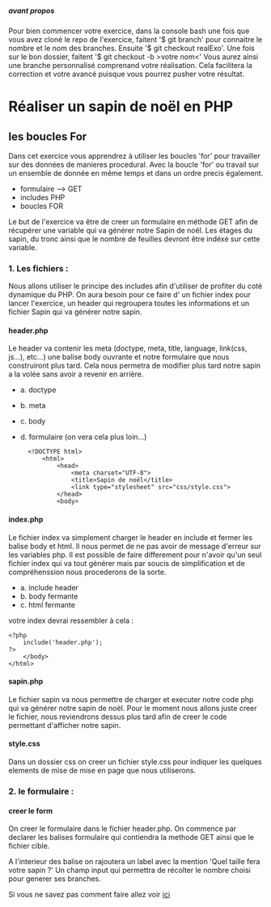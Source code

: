 ##### avant propos #####

Pour bien commencer votre exercice, dans la console bash une fois que vous avez cloné le repo de l'exercice, faitent '$ git branch' pour connaitre le nombre et le nom des branches. Ensuite '$ git checkout realExo'. Une fois sur le bon dossier, faitent '$ git checkout -b >votre nom<' Vous aurez ainsi une branche personnalisé comprenand votre réalisation. Cela facilitera la correction et votre avancé puisque vous pourrez pusher votre résultat.

# Réaliser un sapin de noël en PHP #

## les boucles For ##

Dans cet exercice vous apprendrez à utiliser les boucles 'for' pour travailler sur des données de manieres procedural. Avec la boucle 'for' ou travail sur un ensemble de donnée en même temps et dans un ordre precis également.
	
* formulaire --> GET
* includes PHP
* boucles FOR

Le but de l'exercice va être de creer un formulaire en méthode GET afin de récupérer une variable qui va générer notre Sapin de noël. Les étages du sapin, du tronc ainsi que le nombre de feuilles devront être indéxé sur cette variable.

### 1. Les fichiers : ###

Nous allons utiliser le principe des includes afin d'utiliser de profiter du coté dynamique du PHP. On aura besoin pour ce faire d' un fichier index pour lancer l'exercice, un header qui regroupera toutes les informations et un fichier Sapin qui va générer notre sapin.

#### header.php ####

Le header va contenir les meta (doctype, meta, title, language, link(css, js...), etc...)
une balise body ouvrante et notre formulaire que nous construiront plus tard. Cela nous permetra de modifier plus tard notre sapin a la volée sans avoir a revenir en arrière.

* a. doctype
* b. meta
* c. body
* d. formulaire (on vera cela plus loin...)

		<!DOCTYPE html>
			<html>
				<head>
					<meta charset="UTF-8">
					<title>Sapin de noël</title>
					<link type="stylesheet" src="css/style.css">
				</head>
				<body>
					

#### index.php ####

Le fichier index va simplement charger le header en include et fermer les balise body et html. Il nous permet de ne pas avoir de message d'erreur sur les variables php. Il est possible de faire differement pour n'avoir qu'un seul fichier index qui va tout générer mais par soucis de simplification et de compréhenssion nous procederons de la sorte. 

* a. include header
* b. body fermante
* c. html fermante

votre index devrai ressembler à cela :

	<?php
		include('header.php');
	?>
		</body>
	</html>

#### sapin.php ####

Le fichier sapin va nous permettre de charger et executer notre code php qui va générer notre sapin de noël.
Pour le moment nous allons juste creer le fichier, nous reviendrons dessus plus tard afin de creer le code permettant d'afficher notre sapin.

#### style.css ####

Dans un dossier css on creer un fichier style.css pour indiquer les quelques elements de mise de mise en page que nous utiliserons.

### 2. le formulaire : ###

#### creer le form ####

On creer le formulaire dans le fichier header.php.
On commence par declarer les balises formulaire qui contiendra la methode GET ainsi que le fichier cible.

A l'interieur des balise on rajoutera un label avec la mention 'Quel taille fera votre sapin ?'
Un champ input qui permettra de récolter le nombre choisi pour generer ses branches.

Si vous ne savez pas comment faire allez voir [ici](http://www.w3schools.com/html/html_forms.asp)


